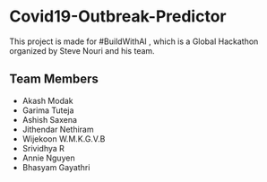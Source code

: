 # Covid19-Outbreak-Predictor
This project is made for #BuildWithAI , which is a Global Hackathon organized by Steve Nouri and his team. 

## Team Members

- Akash Modak
- Garima Tuteja
- Ashish Saxena
- Jithendar Nethiram
- Wijekoon W.M.K.G.V.B
- Srividhya R
- Annie Nguyen
- Bhasyam Gayathri
